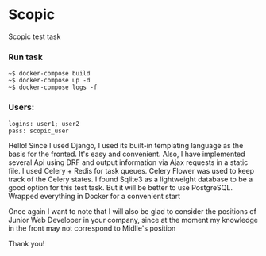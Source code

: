 # Scopic
Scopic test task

### Run task
```shell
~$ docker-compose build
~$ docker-compose up -d
~$ docker-compose logs -f
```

### Users:
```
logins: user1; user2
pass: scopic_user
```

Hello!
Since I used Django, I used its built-in templating language as the basis for the fronted. It's easy and convenient.
Also, I have implemented several Api using DRF and output information via Ajax requests in a static file.
I used Celery + Redis for task queues. Celery Flower was used to keep track of the Celery states.
I found Sqlite3 as a lightweight database to be a good option for this test task. But it will be better to use PostgreSQL.
Wrapped everything in Docker for a convenient start

Once again I want to note that I will also be glad to consider the positions of Junior Web Developer in your company, since at the moment my knowledge in the front may not correspond to Midlle's position


Thank you!
